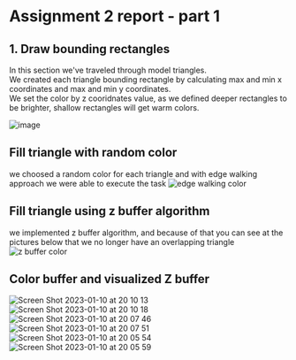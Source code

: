 # Assignment 2 report - part 1

## 1. Draw bounding rectangles
In this section we've traveled through model triangles.\
We created each triangle bounding rectangle by calculating max and min x coordinates and max and min y coordinates.\
We set the color by z cooridnates value, as we defined deeper rectangles to be brighter, shallow rectangles will get warm colors.

![image](https://user-images.githubusercontent.com/100403800/210892800-113656e6-93ac-45f0-9b87-3bfcfd195c77.png)

## Fill triangle with random color  
we choosed a random color for each triangle and with edge walking approach we were able to execute the task
![edge walking color](https://user-images.githubusercontent.com/100276577/211213260-f7c8def0-9e25-422e-9bac-6d33e4937744.png)

## Fill triangle using z buffer algorithm
we implemented z buffer algorithm, and because of that you can see at the pictures below that we no longer have an overlapping triangle
![z buffer color](https://user-images.githubusercontent.com/100276577/211213405-ee6362a7-3e0b-4e3c-8891-f1c46653fb49.png)

## Color buffer and visualized Z buffer 

![Screen Shot 2023-01-10 at 20 10 13](https://user-images.githubusercontent.com/100276577/211629562-ea0e4bec-f41e-4907-8141-7cea23d2da94.png)
![Screen Shot 2023-01-10 at 20 10 18](https://user-images.githubusercontent.com/100276577/211629572-298fd769-9f1c-4d94-a573-81d3be37d0c6.png)
![Screen Shot 2023-01-10 at 20 07 46](https://user-images.githubusercontent.com/100276577/211629580-69db86eb-0969-4cbb-b230-bd3c432cf0a9.png)
![Screen Shot 2023-01-10 at 20 07 51](https://user-images.githubusercontent.com/100276577/211629592-992f98a8-784b-4219-8e95-76f966090184.png)
![Screen Shot 2023-01-10 at 20 05 54](https://user-images.githubusercontent.com/100276577/211629600-142f1a4e-07f4-4a88-8448-ead0f63fe903.png)
![Screen Shot 2023-01-10 at 20 05 59](https://user-images.githubusercontent.com/100276577/211629604-6b6d880a-9f50-4779-a0b9-45b2b20e2abe.png)
